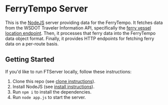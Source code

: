 # FerryTempo Server

This is the [NodeJS](https://nodejs.org/) server providing data for the FerryTempo.  It fetches data from the WSDOT Traveler Information API, specifically the [ferry vessel location endpoint](https://www.wsdot.wa.gov/ferries/api/vessels/rest/help/operations/GetAllVesselLocations).  Then, it processes that ferry data into the FerryTempo data object format.  Finally, it provides HTTP endpoints for fetching ferry data on a per-route basis.

## Getting Started
If you'd like to run FTServer locally, follow these instructions:

1. Clone this repo (see [clone instructions](https://docs.github.com/en/repositories/creating-and-managing-repositories/cloning-a-repository)).
2. Install NodeJS (see [install instructions](https://nodejs.org)).
3. Run `npm i` to install the dependencies.
4. Run `node app.js` to start the server.